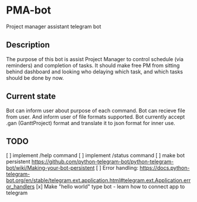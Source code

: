 # PMA-bot

Project manager assistant telegram bot

## Description

The purpose of this bot is assist Project Manager to control schedule (via reminders) and completion of tasks.
It should make free PM from sitting behind dashboard and looking who delaying which task, and which tasks should be done by now.

## Current state

Bot can inform user about purpose of each command.
Bot can recieve file from user. And inform user of file formats supported.
Bot currently accept .gan (GanttProject) format and translate it to json format for inner use.

## TODO

[ ] implement /help command
[ ] implement /status command
[ ] make bot persistent https://github.com/python-telegram-bot/python-telegram-bot/wiki/Making-your-bot-persistent
[ ] Error handling: https://docs.python-telegram-bot.org/en/stable/telegram.ext.application.html#telegram.ext.Application.error_handlers
[x] Make "hello world" type bot - learn how to connect app to telegram
